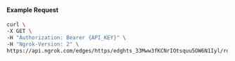 <!-- Code generated for API Clients. DO NOT EDIT. -->

#### Example Request

```bash
curl \
-X GET \
-H "Authorization: Bearer {API_KEY}" \
-H "Ngrok-Version: 2" \
https://api.ngrok.com/edges/https/edghts_33Mww3fKCNrIOtsquu5OW6N1Iyl/routes/edghtsrt_33Mww09mVVDE7AGMm5rIblX9oaC/compression
```
